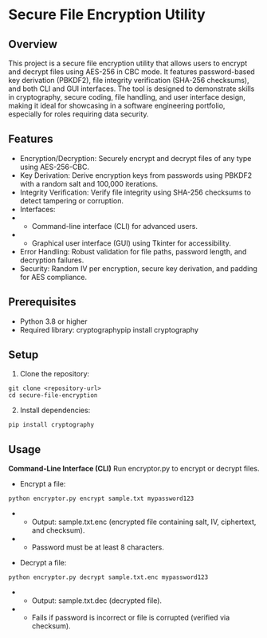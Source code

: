 # Secure File Encryption Utility
## Overview
This project is a secure file encryption utility that allows users to encrypt and decrypt files using AES-256 in CBC mode. It features password-based key derivation (PBKDF2), file integrity verification (SHA-256 checksums), and both CLI and GUI interfaces. The tool is designed to demonstrate skills in cryptography, secure coding, file handling, and user interface design, making it ideal for showcasing in a software engineering portfolio, especially for roles requiring data security.
## Features

- Encryption/Decryption: Securely encrypt and decrypt files of any type using AES-256-CBC.
- Key Derivation: Derive encryption keys from passwords using PBKDF2 with a random salt and 100,000 iterations.
- Integrity Verification: Verify file integrity using SHA-256 checksums to detect tampering or corruption.
- Interfaces:
- - Command-line interface (CLI) for advanced users.
- - Graphical user interface (GUI) using Tkinter for accessibility.
- Error Handling: Robust validation for file paths, password length, and decryption failures.
- Security: Random IV per encryption, secure key derivation, and padding for AES compliance.


## Prerequisites

- Python 3.8 or higher
- Required library: cryptographypip install cryptography


## Setup

1. Clone the repository:
````
git clone <repository-url>
cd secure-file-encryption
````

2. Install dependencies:
````
pip install cryptography
````

## Usage
**Command-Line Interface (CLI)**
Run encryptor.py to encrypt or decrypt files.

- Encrypt a file:
````
python encryptor.py encrypt sample.txt mypassword123
````

- - Output: sample.txt.enc (encrypted file containing salt, IV, ciphertext, and checksum).
- - Password must be at least 8 characters.


- Decrypt a file:
````
python encryptor.py decrypt sample.txt.enc mypassword123
````

- - Output: sample.txt.dec (decrypted file).
- - Fails if password is incorrect or file is corrupted (verified via checksum).




#
